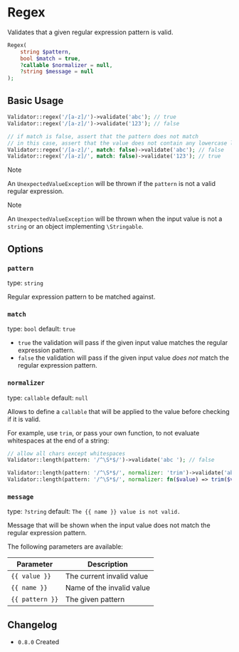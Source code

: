 # Regex

Validates that a given regular expression pattern is valid.

```php
Regex(
    string $pattern, 
    bool $match = true,
    ?callable $normalizer = null,
    ?string $message = null
);
```

## Basic Usage

```php
Validator::regex('/[a-z]/')->validate('abc'); // true
Validator::regex('/[a-z]/')->validate('123'); // false

// if match is false, assert that the pattern does not match
// in this case, assert that the value does not contain any lowercase letters
Validator::regex('/[a-z]/', match: false)->validate('abc'); // false
Validator::regex('/[a-z]/', match: false)->validate('123'); // true
```

> [!NOTE]
> An `UnexpectedValueException` will be thrown if the `pattern` is not a valid regular expression.

> [!NOTE]
> An `UnexpectedValueException` will be thrown when the input value is not a `string` or an object implementing `\Stringable`.

## Options

### `pattern`

type: `string`

Regular expression pattern to be matched against.

### `match`

type: `bool` default: `true`

- `true` the validation will pass if the given input value matches the regular expression pattern.
- `false` the validation will pass if the given input value *does not* match the regular expression pattern. 

### `normalizer`

type: `callable` default: `null`

Allows to define a `callable` that will be applied to the value before checking if it is valid.

For example, use `trim`, or pass your own function, to not evaluate whitespaces at the end of a string:

```php
// allow all chars except whitespaces
Validator::length(pattern: '/^\S*$/')->validate('abc '); // false

Validator::length(pattern: '/^\S*$/', normalizer: 'trim')->validate('abc '); // true
Validator::length(pattern: '/^\S*$/', normalizer: fn($value) => trim($value))->validate('abc '); // true
```

### `message`

type: `?string` default: `The {{ name }} value is not valid.`

Message that will be shown when the input value does not match the regular expression pattern.

The following parameters are available:

| Parameter       | Description               |
|-----------------|---------------------------|
| `{{ value }}`   | The current invalid value |
| `{{ name }}`    | Name of the invalid value |
| `{{ pattern }}` | The given pattern         |

## Changelog

- `0.8.0` Created